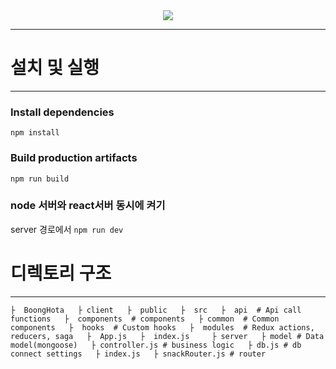 <div width="147px" align="center" >
<img src="https://media.vlpt.us/images/dolarge/post/0f4e3ed7-c07c-4e48-afea-dba71b3b306b/logo.png" />
</div>

***
# 설치 및 실행
***
### Install dependencies
`npm install`

### Build production artifacts
`npm run build`

### node 서버와 react서버 동시에 켜기
server 경로에서
`npm run dev`


# 디렉토리 구조
***
`
├  BoongHota  
 ├ client  
  ├  public  
  ├  src  
    ├  api  # Api call functions  
    ├  components  # components  
     ├ common  # Common components  
    ├  hooks  # Custom hooks  
    ├  modules  # Redux actions, reducers, saga  
    ├  App.js  
    ├  index.js    
 ├ server  
  ├ model # Data model(mongoose)  
  ├ controller.js # business logic  
  ├ db.js # db connect settings  
  ├ index.js  
  ├ snackRouter.js # router  
`
